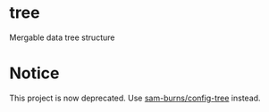 # tree
Mergable data tree structure

Notice
======

This project is now deprecated. Use [sam-burns/config-tree](https://github.com/Sam-Burns/config-tree "Config tree repo") instead.
